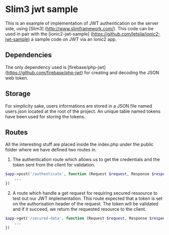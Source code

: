 # Slim3 jwt sample

This is an example of implementation of JWT authentication on the server side, using [Slim3] (http://www.slimframework.com/). This code can be used in pair with
the [ionic2-jwt-sample] (https://github.com/letsila/ionic2-jwt-sample) a sample code on JWT via an Ionic2 app.

## Dependencies
The only dependency used is [firebase/php-jwt] (https://github.com/firebase/php-jwt) for creating and decoding the JSON
web token.


## Storage
For simplicity sake, users informations are stored in a JSON file named users.json located at the root of the project.
An unique table named tokens have been used for storing the tokens.

## Routes
All the interesting stuff are placed inside the index.php under the public folder where we have defined two routes in.

1. The authentication route which allows us to get the credentials and the token sent from the client for validation.
```php
$app->post('/authenticate', function (Request $request, Response $response) {
    ...
})
```

2. A route which handle a get request for requiring secured ressource to test out our JWT implementation. This route expected
that a token is set on the authorisation header of the request. The token will be validated and if it succeed, we return
the requested resource to the client.
```php
$app->get('/secured-data', function (Request $request, Response $response) {
    ...
})
```



